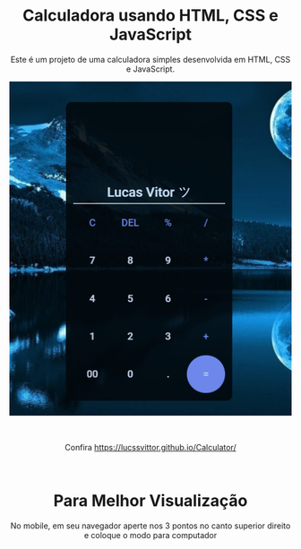 <div align="center">
  
# Calculadora usando HTML, CSS e JavaScript

Este é um projeto de uma calculadora simples desenvolvida em HTML, CSS e JavaScript.

![Calculadora](/Img/calculadora.png)

<br>

Confira
https://lucssvittor.github.io/Calculator/

<br>

<h1> Para Melhor Visualização </h1>
No mobile, em seu navegador aperte nos 3 pontos no canto superior direito e coloque o modo para computador


</div>
